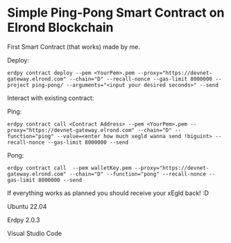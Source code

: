 # Simple Ping-Pong Smart Contract on Elrond Blockchain

First Smart Contract (that works) made by me.

Deploy:

```
erdpy contract deploy --pem <YourPem>.pem --proxy="https://devnet-gateway.elrond.com" --chain="D" --recall-nonce --gas-limit 8000000 --project ping-pong/ --arguments="<input your desired seconds>" --send 
```

Interact with existing contract:

Ping:
```
erdpy contract call <Contract Address> --pem <YourPem>.pem --proxy="https://devnet-gateway.elrond.com" --chain="D" --function="ping" --value=<enter how much xegld wanna send !biguint> --recall-nonce --gas-limit 8000000 --send 
```
Pong:
```
erdpy contract call  --pem walletKey.pem --proxy="https://devnet-gateway.elrond.com" --chain="D" --function="pong" --recall-nonce --gas-limit 8000000 --send
```
If everything works as planned you should receive your xEgld back! :D






Ubuntu 22.04

Erdpy 2.0.3

Visual Studio Code
